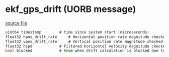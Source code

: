 # ekf_gps_drift (UORB message)



[source file](https://github.com/PX4/PX4-Autopilot/blob/master/msg/ekf_gps_drift.msg)

```c
uint64 timestamp        # time since system start (microseconds)
float32 hpos_drift_rate     # Horizontal position rate magnitude checked using EKF2_REQ_HDRIFT (m/s)
float32 vpos_drift_rate     # Vertical position rate magnitude checked using EKF2_REQ_VDRIFT (m/s)
float32 hspd            # Filtered horizontal velocity magnitude checked using EKF2_REQ_HDRIFT (m/s)
bool blocked            # true when drift calculation is blocked due to IMU movement check controlled by EKF2_MOVE_TEST

```
